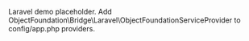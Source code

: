 Laravel demo placeholder. Add ObjectFoundation\Bridge\Laravel\ObjectFoundationServiceProvider to config/app.php providers.
